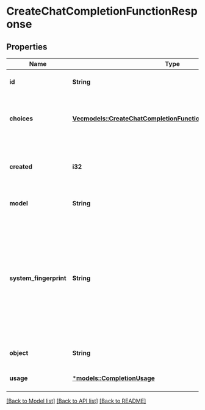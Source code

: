 # CreateChatCompletionFunctionResponse

## Properties
Name | Type | Description | Notes
------------ | ------------- | ------------- | -------------
**id** | **String** | A unique identifier for the chat completion. | 
**choices** | [**Vec<models::CreateChatCompletionFunctionResponseChoicesInner>**](CreateChatCompletionFunctionResponse_choices_inner.md) | A list of chat completion choices. Can be more than one if `n` is greater than 1. | 
**created** | **i32** | The Unix timestamp (in seconds) of when the chat completion was created. | 
**model** | **String** | The model used for the chat completion. | 
**system_fingerprint** | **String** | This fingerprint represents the backend configuration that the model runs with.  Can be used in conjunction with the `seed` request parameter to understand when backend changes have been made that might impact determinism.  | [optional] [default to None]
**object** | **String** | The object type, which is always `chat.completion`. | 
**usage** | [***models::CompletionUsage**](CompletionUsage.md) |  | [optional] [default to None]

[[Back to Model list]](../README.md#documentation-for-models) [[Back to API list]](../README.md#documentation-for-api-endpoints) [[Back to README]](../README.md)


